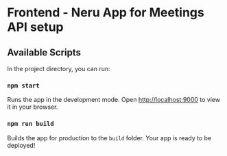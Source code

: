 # Frontend - Neru App for Meetings API setup


## Available Scripts

In the project directory, you can run:

### `npm start`

Runs the app in the development mode.
Open [http://localhost:9000](http://localhost:9000) to view it in your browser.

### `npm run build`

Builds the app for production to the `build` folder.
Your app is ready to be deployed!
